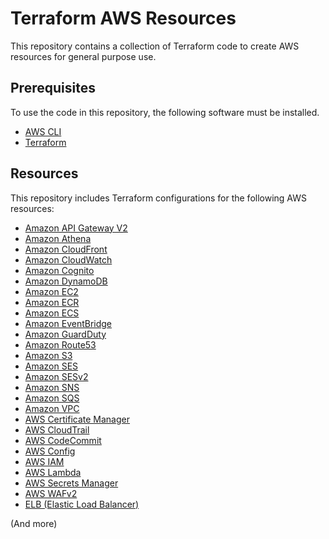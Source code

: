 # Terraform AWS Resources

This repository contains a collection of Terraform code to create AWS resources for general purpose use.

## Prerequisites

To use the code in this repository, the following software must be installed.

- [AWS CLI](https://aws.amazon.com/cli/)
- [Terraform](https://www.terraform.io/downloads.html)

## Resources

This repository includes Terraform configurations for the following AWS resources:

- [Amazon API Gateway V2](./apigateway_v2)
- [Amazon Athena](./athena)
- [Amazon CloudFront](./cloudfront)
- [Amazon CloudWatch](./cloudwatch)
- [Amazon Cognito](./cognito)
- [Amazon DynamoDB](./dynamodb)
- [Amazon EC2](./ec2)
- [Amazon ECR](./ecr)
- [Amazon ECS](./ecs)
- [Amazon EventBridge](./eventbridge)
- [Amazon GuardDuty](./guardduty)
- [Amazon Route53](./route53)
- [Amazon S3](./s3)
- [Amazon SES](./ses)
- [Amazon SESv2](./ses_v2)
- [Amazon SNS](./sns)
- [Amazon SQS](./sqs)
- [Amazon VPC](./vpc)
- [AWS Certificate Manager](./acm)
- [AWS CloudTrail](./cloudtrail)
- [AWS CodeCommit](./codecommit)
- [AWS Config](./config)
- [AWS IAM](./iam)
- [AWS Lambda](./lambda)
- [AWS Secrets Manager](./secretsmanager)
- [AWS WAFv2](./wafv2)
- [ELB (Elastic Load Balancer)](./elb)

(And more)
